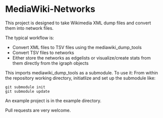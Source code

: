MediaWiki-Networks
==================

This project is designed to take Wikimedia XML dump files and convert them into network files. 

The typical workflow is:
- Convert XML files to TSV files using the mediawiki_dump_tools
- Convert TSV files to networks
- Either store the networks as edgelists or visualize/create stats from them directly from the igraph objects

This imports mediawiki_dump_tools as a submodule. To use it:
From within the repository working directory, initiatlize and set up the submodule like:
	
	git submodule init
	git submodule update

An example project is in the example directory.

Pull requests are very welcome.

